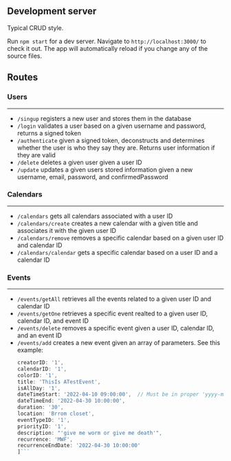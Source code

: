 ## Development server

Typical CRUD style.

Run `npm start` for a dev server. Navigate to `http://localhost:3000/` to check it out. The app will automatically reload if you change any of the source files.

## Routes

### Users
-------------------------------------------------------
- ``` /singup ``` registers a new user and stores them in the database 
- ``` /login ``` validates a user based on a given username and password, returns a signed token
- ``` /authenticate ``` given a signed token, deconstructs and determines whether the user is who they say they are. Returns user information if they are valid
- ``` /delete ``` deletes a given user given a user ID
- ``` /update ``` updates a given users stored information given a new username, email, password, and confirmedPassword

### Calendars
-------------------------------------------------------
- ``` /calendars ``` gets all calendars associated with a user ID
- ``` /calendars/create ``` creates a new calendar with a given title and associates it with the given user ID
- ``` /calendars/remove ``` removes a specific calendar based on a given user ID and calendar ID
- ``` /calendars/calendar ``` gets a specific calendar based on a user ID and a calendar ID

### Events
-------------------------------------------------------

- ``` /events/getAll ``` retrieves all the events related to a given user ID and calendar ID
- ``` /events/getOne ``` retrieves a specific event realted to a given user ID, calendar ID, and event ID
- ``` /events/delete ``` removes a specific event given a user ID, calendar ID, and an event ID
- ``` /events/add ``` creates a new event given an array of parameters. See this example:  
   ```javascript const NewEvent = [  
   creatorID: '1',  
   calendarID: '1',  
   colorID: '1',  
   title: 'ThisIs ATestEvent',  
   isAllDay: '1',  
   dateTimeStart: '2022-04-10 09:00:00',  // Must be in proper 'yyyy-mm-dd hh:mm:ss' format
   dateTimeEnd: '2022-04-30 10:00:00',  
   duration: '30',  
   location: 'Brrom closet',  
   eventTypeID: '1',  
   priorityID: '1',  
   description: "'give me worm or give me death'",  
   recurrence: 'MWF',  
   recurrenceEndDate: '2022-04-30 10:00:00'  
   ]```  
